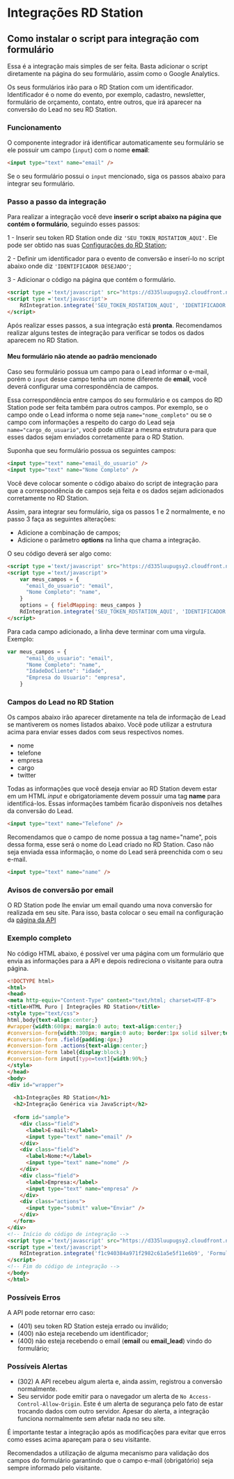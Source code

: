 # Integrações RD Station
## Como instalar o script para integração com formulário

Essa é a integração mais simples de ser feita. Basta adicionar o script diretamente na página do seu formulário, assim como o Google Analytics.

Os seus formulários irão para o RD Station com um identificador. Identificador é o nome do evento, por exemplo, cadastro, newsletter, formulário de orçamento, contato, entre outros, que irá aparecer na conversão do Lead no seu RD Station.


### Funcionamento

O componente integrador irá identificar automaticamente seu formulário se ele possuir um campo (`input`) com o nome **email**:
```HTML
<input type="text" name="email" />
```

Se o seu formulário possui o `input` mencionado, siga os passos abaixo para integrar seu formulário.

### Passo a passo da integração

Para realizar a integração você deve **inserir o script abaixo na página que contém o formulário**, seguindo esses passos:

1 - Inserir seu token RD Station onde diz `'SEU_TOKEN_RDSTATION_AQUI'`. Ele pode ser obtido nas suas [Configurações do RD Station](https://www.rdstation.com.br/integracoes);

2 - Definir um identificador para o evento de conversão e inserí-lo no script abaixo onde diz `'IDENTIFICADOR DESEJADO'`;

3 - Adicionar o código na página que contém o formulário.

```HTML
<script type ='text/javascript' src="https://d335luupugsy2.cloudfront.net/js/integration/0.1.0/rd-js-integration.min.js"></script>
<script type ='text/javascript'>
    RdIntegration.integrate('SEU_TOKEN_RDSTATION_AQUI', 'IDENTIFICADOR DESEJADO');
</script>
```

Após realizar esses passos, a sua integração está **pronta**. 
Recomendamos realizar alguns testes de integração para verificar se todos os dados aparecem no RD Station.

#### Meu formulário não atende ao padrão mencionado

Caso seu formulário possua um campo para o Lead informar o e-mail, porém o `input` desse campo tenha um nome diferente de <strong>email</strong>, você deverá configurar uma correspondência de campos.

Essa correspondência entre campos do seu formulário e os campos do RD Station pode ser feita também para outros campos. Por exemplo, se o campo onde o Lead informa o nome seja `name="nome_completo"` ou se o campo com informações a respeito do cargo do Lead seja `name="cargo_do_usuario"`, você pode utilizar a mesma estrutura para que esses dados sejam enviados corretamente para o RD Station.

Suponha que seu formulário possua os seguintes campos:
```HTML
<input type="text" name="email_do_usuario" />
<input type="text" name="Nome Completo" />
```

Você deve colocar somente o código abaixo do script de integração para que a correspondência de campos seja feita e os dados sejam adicionados corretamente no RD Station.

Assim, para integrar seu formulário, siga os passos 1 e 2 normalmente, e no passo 3 faça as seguintes alterações:

- Adicione a combinação de campos;
- Adicione o parâmetro **options** na linha que chama a integração.

O seu código deverá ser algo como:

```HTML
<script type ='text/javascript' src="https://d335luupugsy2.cloudfront.net/js/integration/0.1.0/rd-js-integration.min.js"></script>
<script type ='text/javascript'>
    var meus_campos = {
      "email_do_usuario": "email",
      "Nome Completo": "name",
    }
    options = { fieldMapping: meus_campos }
    RdIntegration.integrate('SEU_TOKEN_RDSTATION_AQUI', 'IDENTIFICADOR DESEJADO', options);
</script>
```
Para cada campo adicionado, a linha deve terminar com uma virgula.
Exemplo:
```JavaScript
var meus_campos = {
      "email_do_usuario": "email",
      "Nome Completo": "name",
      "IdadeDoCliente": "idade",
      "Empresa do Usuario": "empresa",
    }
```

### Campos do Lead no RD Station

Os campos abaixo irão aparecer diretamente na tela de informação de Lead se mantiverem os nomes listados abaixo. Você pode utilizar a estrutura acima para enviar esses dados com seus respectivos nomes.

<ul>
<li>nome</li>
<li>telefone</li>
<li>empresa</li>
<li>cargo</li>
<li>twitter</li>
</ul>

Todas as informações que você deseja enviar ao RD Station devem estar em um HTML <em>input</em> e obrigatoriamente devem possuir uma tag <strong>name</strong> para identificá-los. Essas informações também ficarão disponíveis nos detalhes da conversão do Lead.
```HTML
<input type="text" name="Telefone" />
```

Recomendamos que o campo de nome possua a tag name="name", pois dessa forma, esse será o nome do Lead criado no RD Station. Caso não seja enviada essa informação, o nome do Lead será preenchida com o seu e-mail.
```HTML
<input type="text" name="name" />
```

### Avisos de conversão por email

O RD Station pode lhe enviar um email quando uma nova conversão for realizada em seu site. Para isso, basta colocar o seu email na configuração da [página da API](https://www.rdstation.com.br/integracoes)


### Exemplo completo

No código HTML abaixo, é possível ver uma página com um formulário que envia as informações para a API e depois redireciona o visitante para outra página.

```HTML
<!DOCTYPE html>
<html>
<head>
<meta http-equiv="Content-Type" content="text/html; charset=UTF-8">
<title>HTML Puro | Integrações RD Station</title>
<style type="text/css">
html,body{text-align:center;}
#wrapper{width:600px; margin:0 auto; text-align:center;}
#conversion-form{width:300px; margin:0 auto; border:1px solid silver;text-align:left;}
#conversion-form .field{padding:4px;}
#conversion-form .actions{text-align:center;}
#conversion-form label{display:block;}
#conversion-form input[type=text]{width:90%;}
</style>
</head>
<body>
<div id="wrapper">
 
  <h1>Integrações RD Station</h1>
  <h2>Integração Genérica via JavaScript</h2>
 
  <form id="sample"> 
    <div class="field">
      <label>E-mail:*</label>
      <input type="text" name="email" />
    </div>
    <div class="field">
      <label>Nome:*</label>
      <input type="text" name="nome" />
    </div>
    <div class="field">
      <label>Empresa:</label>
      <input type="text" name="empresa" />
    </div>
    <div class="actions">
      <input type="submit" value="Enviar" />
    </div>
  </form> 
</div>
<!-- Início do código de integração -->
<script type ='text/javascript' src="https://d335luupugsy2.cloudfront.net/js/integration/0.1.0/rd-js-integration.min.js"></script>
<script type ='text/javascript'>
    RdIntegration.integrate('f1c940384a971f2982c61a5e5f11e6b9', 'Formulário de contato');
</script>
<!-- Fim do código de integração -->
</body>
</html>
```

### Possíveis Erros

A API pode retornar erro caso:
 - (401) seu token RD Station esteja errado ou inválido;
 - (400) não esteja recebendo um identificador;
 - (400) não esteja recebendo o email (<strong>email</strong> ou <strong>email_lead</strong>) vindo do formulário;


### Possíveis Alertas
- (302) A API recebeu algum alerta e, ainda assim, registrou a conversão normalmente.
- Seu servidor pode emitir para o navegador um alerta de `No Access-Control-Allow-Origin`.
Este é um alerta de segurança pelo fato de estar trocando dados com outro servidor. Apesar do alerta, a integração funciona normalmente sem afetar nada no seu site.



É importante testar a integração após as modificações para evitar que erros como esses acima apareçam para o seu visitante.

Recomendados a utilização de alguma mecanismo para validação dos campos do formulário garantindo que o campo e-mail (obrigatório) seja sempre informado pelo visitante. 
